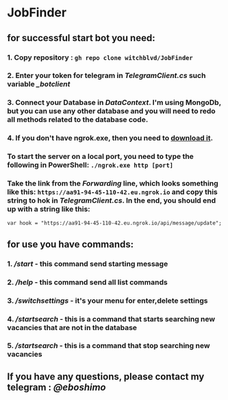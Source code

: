 # JobFinder

## for successful start bot you need:

### 1. Copy repository : `gh repo clone witchblvd/JobFinder`

### 2. Enter your token for telegram in ***TelegramClient.cs*** such variable ***_botclient***

### 3. Connect your Database in ***DataContext***. I'm using MongoDb, but you can use any other database and you will need to redo all methods related to the database code.

### 4. If you don't have ngrok.exe, then you need to [download it](https://ngrok.com/ "link"). 

### To start the server on a local port, you need to type the following in PowerShell: `./ngrok.exe http [port]`

### Take the link from the ***Forwarding*** line, which looks something like this: `https://aa91-94-45-110-42.eu.ngrok.io` and copy this string to hok in ***TelegramClient.cs***. In the end, you should end up with a string like this: 
`var hook = "https://aa91-94-45-110-42.eu.ngrok.io/api/message/update"; `

## for use you have commands:

### 1. ***/start*** - this command send starting message

### 2. ***/help*** - this command send all list commands 

### 3. ***/switchsettings*** - it's your menu for enter,delete settings

### 4. ***/startsearch*** - this is a command that starts searching  new vacancies that are not in the database

### 5. ***/startsearch*** - this is a command that stop searching  new vacancies

## If you have any questions, please contact my telegram : ***@eboshimo***
